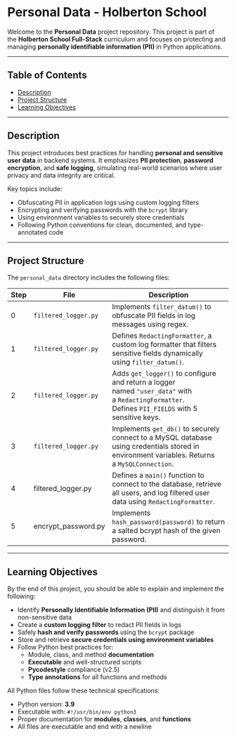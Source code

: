 # Personal Data - Holberton School

Welcome to the **Personal Data** project repository. This project is part of the **Holberton School Full-Stack** curriculum and focuses on protecting and managing **personally identifiable information (PII)** in Python applications.

---

## Table of Contents

- [Description](#description)
- [Project Structure](#project-structure)
- [Learning Objectives](#learning-objectives)

---

## Description

This project introduces best practices for handling **personal and sensitive user data** in backend systems. It emphasizes **PII protection**, **password encryption**, and **safe logging**, simulating real-world scenarios where user privacy and data integrity are critical.

Key topics include:

- Obfuscating PII in application logs using custom logging filters
- Encrypting and verifying passwords with the `bcrypt` library
- Using environment variables to securely store credentials
- Following Python conventions for clean, documented, and type-annotated code

---

## Project Structure

The `personal_data` directory includes the following files:

| Step | File                 | Description                                                                                                                                       |
| ---- | -------------------- | ------------------------------------------------------------------------------------------------------------------------------------------------- |
| 0    | `filtered_logger.py` | Implements `filter_datum()` to obfuscate PII fields in log messages using regex.                                                                  |
| 1    | `filtered_logger.py` | Defines `RedactingFormatter`, a custom log formatter that filters sensitive fields dynamically using `filter_datum()`.                            |
| 2    | `filtered_logger.py` | Adds `get_logger()` to configure and return a logger named `"user_data"` with a `RedactingFormatter`. Defines `PII_FIELDS` with 5 sensitive keys. |
| 3    | `filtered_logger.py` | Implements `get_db()` to securely connect to a MySQL database using credentials stored in environment variables. Returns a `MySQLConnection`.     |
| 4     | filtered_logger.py   | Defines a `main()` function to connect to the database, retrieve all users, and log filtered user data using `RedactingFormatter`. |
| 5     | encrypt_password.py  | Implements `hash_password(password)` to return a salted bcrypt hash of the given password. |

---

## Learning Objectives

By the end of this project, you should be able to explain and implement the following:

- Identify **Personally Identifiable Information (PII)** and distinguish it from non-sensitive data
- Create a **custom logging filter** to redact PII fields in logs
- Safely **hash and verify passwords** using the `bcrypt` package
- Store and retrieve **secure credentials using environment variables**
- Follow Python best practices for:
  - Module, class, and method **documentation**
  - **Executable** and well-structured scripts
  - **Pycodestyle** compliance (v2.5)
  - **Type annotations** for all functions and methods

All Python files follow these technical specifications:

- Python version: **3.9**
- Executable with: `#!/usr/bin/env python3`
- Proper documentation for **modules**, **classes**, and **functions**
- All files are executable and end with a newline

